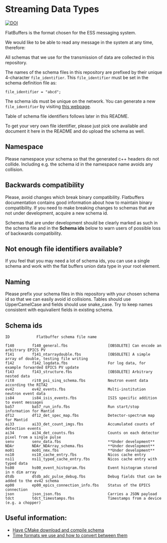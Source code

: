 # Streaming Data Types

[![DOI](https://zenodo.org/badge/81330954.svg)](https://zenodo.org/badge/latestdoi/81330954)

FlatBuffers is the format chosen for the ESS messaging system.

We would like to be able to read any message in the system at any time,
therefore:

All schemas that we use for the transmission of data are collected in this
repository.

The names of the schema files in this repository are prefixed by their unique
4-character `file_identifier`.  This `file_identifier` must be set in the
schema definition file as:
```
file_identifier = "abcd";
```

The schema ids must be unique on the network.
You can generate a new `file_identifier` by visiting [this webpage](https://www.random.org/strings/?num=1&len=4&digits=on&upperalpha=on&loweralpha=on&unique=on&format=html&rnd=new).

Table of schema file identifiers follows later in this README.

To get your very own file identifier, please just pick one available and
document it here in the README and do upload the schema as well.


## Namespace

Please namespace your schema so that the generated c++ headers do not collide.
Including e.g. the schema id in the namespace name avoids any collision.


## Backwards compatibility

Please, avoid changes which break binary compatibility. Flatbuffers documentation contains good information about how to maintain binary compatibility. If you need to make breaking changes to schemas that are not under development, acquire a new schema id.

Schemas that are under development should be clearly marked as such in the schema file and in the **Schema ids** below to warn users of possible loss of backwards compatibility.

## Not enough file identifiers available?

If you feel that you may need a lot of schema ids, you can use a single schema
and work with the flat buffers union data type in your root element.


## Naming

Please prefix your schema files in this repository with your chosen schema id
so that we can easily avoid id collisions.
Tables should use UpperCamelCase and fields should use snake_case. Try to keep names consistent with equivalient fields in existing schema.


## Schema ids

```
ID            Flatbuffer schema file name

f140        f140_general.fbs                  [OBSOLETE] Can encode an arbitrary EPICS PV
f141        f141_ntarraydouble.fbs            [OBSOLETE] A simple array of double, testing file writing
f142        f142_logdata.fbs                  For log data, for example forwarded EPICS PV update
f143        f143_structure.fbs                [OBSOLETE] Arbitrary nested data
rit0        rit0_psi_sinq_schema.fbs          Neutron event data according the RITA2
ev42        ev42_events.fbs                   Multi-institution neutron event data
is84        is84_isis_events.fbs              ISIS specific addition to event messages
ba57        ba57_run_info.fbs                 Run start/stop information for Mantid
df12        df12_det_spec_map.fbs             Detector-spectrum map for Mantid
ai33        ai33_det_count_imgs.fbs           Accumulated counts of detection events
ai34        ai34_det_counts.fbs               Counts on each detector pixel from a single pulse
senv        senv_data.fbs                     **Under development**
NDAr        NDAr_NDArray_schema.fbs           **Under development**
mo01        mo01_nmx.fbs                      **Under development**
ns10        ns10_cache_entry.fbs              Nicos cache entry
ns11        ns11_typed_cache_entry.fbs        Nicos cache entry with typed data
hs00        hs00_event_histogram.fbs          Event histogram stored in n dim array
dtdb        dtdb_adc_pulse_debug.fbs          Debug fields that can be added to the ev42 schema
ep00        ep00_epics_connection_info.fbs    Status of the EPICS connection
json        json_json.fbs                     Carries a JSON payload
tdct        tdct_timestamps.fbs               Timestamps from a device (e.g. a chopper)
```

## Useful information:

- [Have CMake download and compile schema](documentation/cmakeCompileSchema.md)
- [Time formats we use and how to convert between them](documentation/timestamps.md)
